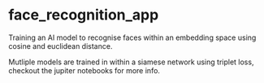 # face_recognition_app
Training an AI model to recognise faces within an embedding space using cosine and euclidean distance.

Mutliple models are trained in within a siamese network using triplet loss, checkout the jupiter notebooks for more info.
